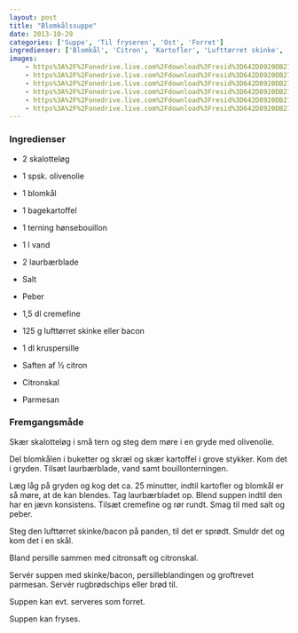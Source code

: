 ```yaml
---
layout: post
title: "Blomkålssuppe"
date: 2013-10-29
categories: ['Suppe', 'Til fryseren', 'Ost', 'Forret']
ingredienser: ['Blomkål', 'Citron', 'Kartofler', 'Lufttørret skinke', 'Parmesan', 'Persille', 'Skalotteløg', 'Cremefine' ]    
images:
    - https%3A%2F%2Fonedrive.live.com%2Fdownload%3Fresid%3D642D8920DB2784EE!126095
    - https%3A%2F%2Fonedrive.live.com%2Fdownload%3Fresid%3D642D8920DB2784EE!126094
    - https%3A%2F%2Fonedrive.live.com%2Fdownload%3Fresid%3D642D8920DB2784EE!126101
    - https%3A%2F%2Fonedrive.live.com%2Fdownload%3Fresid%3D642D8920DB2784EE!177655
    - https%3A%2F%2Fonedrive.live.com%2Fdownload%3Fresid%3D642D8920DB2784EE!126102
    - https%3A%2F%2Fonedrive.live.com%2Fdownload%3Fresid%3D642D8920DB2784EE!126100
---
```


### Ingredienser
-  2 skalotteløg
-  1 spsk. olivenolie
-  1 blomkål
-  1 bagekartoffel
-  1 terning hønsebouillon
-  1 l vand   
-  2 laurbærblade 
-  Salt
-  Peber
-  1,5 dl cremefine

-  125 g lufttørret skinke eller bacon
-  1 dl kruspersille
-  Saften af ½ citron
-  Citronskal
-  Parmesan

### Fremgangsmåde
Skær skalotteløg i små tern og steg dem møre i en gryde med olivenolie. 

Del blomkålen i buketter og skræl og skær kartoffel i grove stykker. Kom det i gryden. Tilsæt laurbærblade, vand samt bouillonterningen. 

Læg låg på gryden og kog det ca. 25 minutter, indtil kartofler og blomkål er så møre, at de kan blendes.  Tag laurbærbladet op. Blend suppen indtil den har en jævn konsistens. Tilsæt cremefine og rør rundt. Smag til med salt og peber. 

Steg den lufttørret skinke/bacon på panden, til det er sprødt. Smuldr det og kom det i en skål.

Bland persille sammen med citronsaft og citronskal.

Servér suppen med skinke/bacon, persilleblandingen og groftrevet parmesan. Servér rugbrødschips eller brød til. 

Suppen kan evt. serveres som forret.

Suppen kan fryses.
